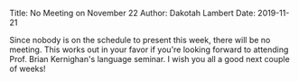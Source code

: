 Title: No Meeting on November 22
Author: Dakotah Lambert
Date: 2019-11-21

Since nobody is on the schedule to present this week, there will be no meeting.
This works out in your favor if you're looking forward to attending Prof. Brian Kernighan's language seminar.
I wish you all a good next couple of weeks!
